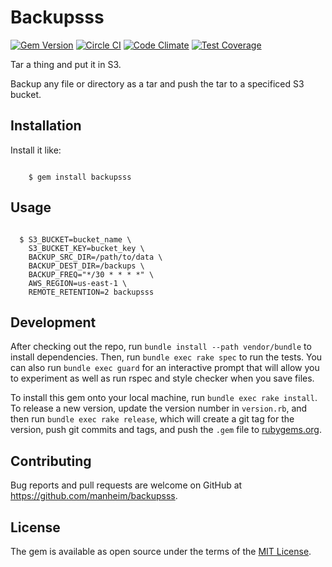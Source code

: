 # Backupsss

[![Gem Version](https://badge.fury.io/rb/capistrano-scm-jenkins.svg)](https://badge.fury.io/rb/capistrano-scm-jenkins)
[![Circle CI](https://circleci.com/gh/manheim/backupsss.svg?style=svg)](https://circleci.com/gh/manheim/backupsss)
[![Code Climate](https://codeclimate.com/github/manheim/backupsss/badges/gpa.svg)](https://codeclimate.com/github/manheim/backupsss)
[![Test Coverage](https://codeclimate.com/github/manheim/backupsss/badges/coverage.svg)](https://codeclimate.com/github/manheim/backupsss/coverage)

Tar a thing and put it in S3.

Backup any file or directory as a tar and push the tar to a specificed
S3 bucket.

## Installation

Install it like:

```shell

    $ gem install backupsss

```

## Usage

```shell

  $ S3_BUCKET=bucket_name \
    S3_BUCKET_KEY=bucket_key \
    BACKUP_SRC_DIR=/path/to/data \
    BACKUP_DEST_DIR=/backups \
    BACKUP_FREQ="*/30 * * * *" \
    AWS_REGION=us-east-1 \
    REMOTE_RETENTION=2 backupsss

```

## Development

After checking out the repo, run `bundle install --path vendor/bundle` to
install dependencies. Then, run `bundle exec rake spec` to run the tests.
You can also run `bundle exec guard` for an interactive prompt that will allow
you to experiment as well as run rspec and style checker when you save files.

To install this gem onto your local machine, run `bundle exec rake install`.
To release a new version, update the version number in `version.rb`, and then
run `bundle exec rake release`, which will create a git tag for the version,
push git commits and tags, and push the `.gem` file to [rubygems.org][rubygems].

## Contributing

Bug reports and pull requests are welcome on
GitHub at https://github.com/manheim/backupsss.

## License

The gem is available as open source under the terms of the [MIT License][MIT].

[rubygems]: https://rubygems.org
[MIT]: http://opensource.org/licenses/MIT

